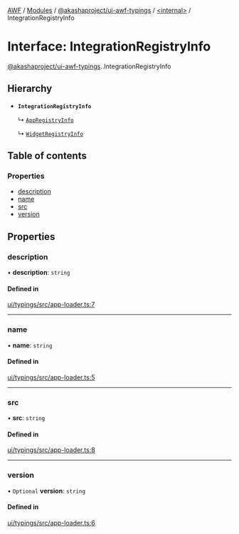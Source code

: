 [AWF](../README.md) / [Modules](../modules.md) / [@akashaproject/ui-awf-typings](../modules/akashaproject_ui_awf_typings.md) / [<internal\>](../modules/akashaproject_ui_awf_typings._internal_.md) / IntegrationRegistryInfo

# Interface: IntegrationRegistryInfo

[@akashaproject/ui-awf-typings](../modules/akashaproject_ui_awf_typings.md).[<internal>](../modules/akashaproject_ui_awf_typings._internal_.md).IntegrationRegistryInfo

## Hierarchy

- **`IntegrationRegistryInfo`**

  ↳ [`AppRegistryInfo`](akashaproject_ui_awf_typings._internal_.AppRegistryInfo.md)

  ↳ [`WidgetRegistryInfo`](akashaproject_ui_awf_typings._internal_.WidgetRegistryInfo.md)

## Table of contents

### Properties

- [description](akashaproject_ui_awf_typings._internal_.IntegrationRegistryInfo.md#description)
- [name](akashaproject_ui_awf_typings._internal_.IntegrationRegistryInfo.md#name)
- [src](akashaproject_ui_awf_typings._internal_.IntegrationRegistryInfo.md#src)
- [version](akashaproject_ui_awf_typings._internal_.IntegrationRegistryInfo.md#version)

## Properties

### description

• **description**: `string`

#### Defined in

[ui/typings/src/app-loader.ts:7](https://github.com/AKASHAorg/akasha-world-framework/blob/d81a7246/ui/typings/src/app-loader.ts#L7)

___

### name

• **name**: `string`

#### Defined in

[ui/typings/src/app-loader.ts:5](https://github.com/AKASHAorg/akasha-world-framework/blob/d81a7246/ui/typings/src/app-loader.ts#L5)

___

### src

• **src**: `string`

#### Defined in

[ui/typings/src/app-loader.ts:8](https://github.com/AKASHAorg/akasha-world-framework/blob/d81a7246/ui/typings/src/app-loader.ts#L8)

___

### version

• `Optional` **version**: `string`

#### Defined in

[ui/typings/src/app-loader.ts:6](https://github.com/AKASHAorg/akasha-world-framework/blob/d81a7246/ui/typings/src/app-loader.ts#L6)
